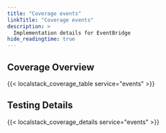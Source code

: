 ```yaml
---
title: "Coverage events"
linkTitle: "Coverage events"
description: >
  Implementation details for EventBridge
hide_readingtime: true
---
```


## Coverage Overview
{{< localstack_coverage_table service="events" >}}

## Testing Details
{{< localstack_coverage_details service="events" >}}
